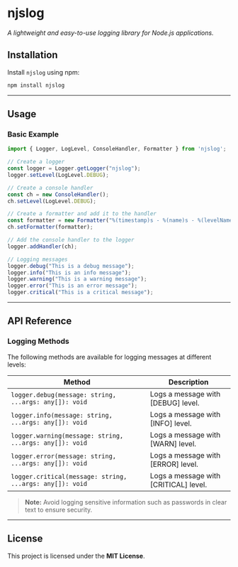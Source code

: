 # njslog

*A lightweight and easy-to-use logging library for Node.js applications.*

## Installation

Install `njslog` using npm:

```sh
npm install njslog
```

---

## Usage

### Basic Example

```typescript
import { Logger, LogLevel, ConsoleHandler, Formatter } from 'njslog';

// Create a logger
const logger = Logger.getLogger("njslog");
logger.setLevel(LogLevel.DEBUG);

// Create a console handler
const ch = new ConsoleHandler();
ch.setLevel(LogLevel.DEBUG);

// Create a formatter and add it to the handler
const formatter = new Formatter("%(timestamp)s - %(name)s - %(levelName)s - %(message)s");
ch.setFormatter(formatter);

// Add the console handler to the logger
logger.addHandler(ch);

// Logging messages
logger.debug("This is a debug message");
logger.info("This is an info message");
logger.warning("This is a warning message");
logger.error("This is an error message");
logger.critical("This is a critical message");
```

---

## API Reference

### Logging Methods

The following methods are available for logging messages at different levels:

| Method | Description |
|--------|------------|
| `logger.debug(message: string, ...args: any[]): void` | Logs a message with [DEBUG] level. |
| `logger.info(message: string, ...args: any[]): void` | Logs a message with [INFO] level. |
| `logger.warning(message: string, ...args: any[]): void` | Logs a message with [WARN] level. |
| `logger.error(message: string, ...args: any[]): void` | Logs a message with [ERROR] level. |
| `logger.critical(message: string, ...args: any[]): void` | Logs a message with [CRITICAL] level. |

> **Note:** Avoid logging sensitive information such as passwords in clear text to ensure security.

---

## License

This project is licensed under the **MIT License**.